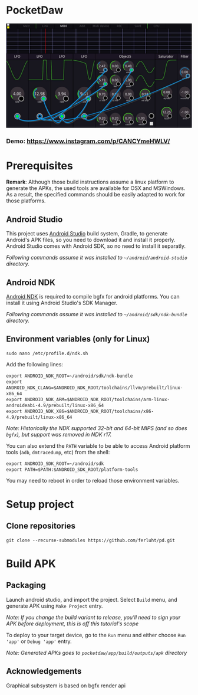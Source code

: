 PocketDaw
================================================================================================

![main screen](pic/screen.jpg)

### Demo: https://www.instagram.com/p/CANCYmeHWLV/

# Prerequisites

**Remark**: Although those build instructions assume a linux platform to generate the APKs, the used tools are available for OSX and MSWindows. As a result, the specified commands should be easily adapted to work for those platforms.

## Android Studio

This project uses [Android Studio](http://developer.android.com/sdk/index.html) build system, Gradle, to generate Android's APK files, so you need to download it and install it properly. Android Studio comes with Android SDK, so no need to install it separatly.

*Following commands assume it was installed to `~/android/android-studio` directory.*

## Android NDK

[Android NDK](http://developer.android.com/ndk/downloads/index.html) is required to compile bgfx for android platforms. You can install it using Android Studio's SDK Manager. 

*Following commands assume it was installed to `~/android/sdk/ndk-bundle` directory.*

## Environment variables (only for Linux)

```shell
sudo nano /etc/profile.d/ndk.sh
```
Add the following lines:
```shell
export ANDROID_NDK_ROOT=~/android/sdk/ndk-bundle
export ANDROID_NDK_CLANG=$ANDROID_NDK_ROOT/toolchains/llvm/prebuilt/linux-x86_64
export ANDROID_NDK_ARM=$ANDROID_NDK_ROOT/toolchains/arm-linux-androideabi-4.9/prebuilt/linux-x86_64
export ANDROID_NDK_X86=$ANDROID_NDK_ROOT/toolchains/x86-4.9/prebuilt/linux-x86_64
```
*Note: Historically the NDK supported 32-bit and 64-bit MIPS (and so does `bgfx`), but support was removed in NDK r17.*

You can also extend the `PATH` variable to be able to access Android platform tools (`adb`, `dmtracedump`, etc) from the shell:
```shell
export ANDROID_SDK_ROOT=~/android/sdk
export PATH=$PATH:$ANDROID_SDK_ROOT/platform-tools
```

You may need to reboot in order to reload those environment variables.

# Setup project

## Clone repositories

```shell
git clone --recurse-submodules https://github.com/ferluht/pd.git
```

# Build APK

## Packaging

Launch android studio, and import the project. Select `Build` menu, and generate APK using `Make Project` entry.

*Note: If you change the build variant to release, you'll need to sign your APK before deployment, this is off this tutorial's scope*

To deploy to your target device, go to the `Run` menu and either choose `Run 'app'` or `Debug 'app'` entry.

*Note: Generated APKs goes to `pocketdaw/app/build/outputs/apk` directory*

## Acknowledgements

Graphical subsystem is based on bgfx render api
